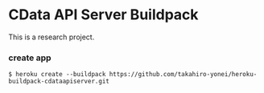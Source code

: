 # CData API Server Buildpack

This is a research project.

### create app

```
$ heroku create --buildpack https://github.com/takahiro-yonei/heroku-buildpack-cdataapiserver.git
```
